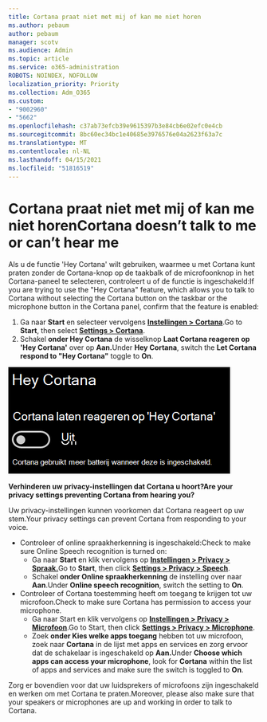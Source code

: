 ```yaml
---
title: Cortana praat niet met mij of kan me niet horen
ms.author: pebaum
author: pebaum
manager: scotv
ms.audience: Admin
ms.topic: article
ms.service: o365-administration
ROBOTS: NOINDEX, NOFOLLOW
localization_priority: Priority
ms.collection: Adm_O365
ms.custom:
- "9002960"
- "5662"
ms.openlocfilehash: c37ab73efcb39e9615397b3e84cb6e02efc0e4cb
ms.sourcegitcommit: 8bc60ec34bc1e40685e3976576e04a2623f63a7c
ms.translationtype: MT
ms.contentlocale: nl-NL
ms.lasthandoff: 04/15/2021
ms.locfileid: "51816519"
---
```

# <a name="cortana-doesnt-talk-to-me-or-cant-hear-me"></a><span data-ttu-id="9d917-102">Cortana praat niet met mij of kan me niet horen</span><span class="sxs-lookup"><span data-stu-id="9d917-102">Cortana doesn’t talk to me or can’t hear me</span></span>

<span data-ttu-id="9d917-103">Als u de functie 'Hey Cortana' wilt gebruiken, waarmee u met Cortana kunt praten zonder de Cortana-knop op de taakbalk of de microfoonknop in het Cortana-paneel te selecteren, controleert u of de functie is ingeschakeld:</span><span class="sxs-lookup"><span data-stu-id="9d917-103">If you are trying to use the "Hey Cortana" feature, which allows you to talk to Cortana without selecting the Cortana button on the taskbar or the microphone button in the Cortana panel, confirm that the feature is enabled:</span></span>

1. <span data-ttu-id="9d917-104">Ga naar **Start** en selecteer vervolgens **[Instellingen > Cortana](ms-settings:cortana?activationSource=GetHelp)**.</span><span class="sxs-lookup"><span data-stu-id="9d917-104">Go to **Start**, then select **[Settings > Cortana](ms-settings:cortana?activationSource=GetHelp)**.</span></span>
2. <span data-ttu-id="9d917-105">Schakel **onder Hey Cortana** de wisselknop **Laat Cortana reageren op 'Hey Cortana'** over op **Aan.**</span><span class="sxs-lookup"><span data-stu-id="9d917-105">Under **Hey Cortana**, switch the **Let Cortana respond to "Hey Cortana"** toggle to **On**.</span></span>

![Hey Cortana](media/hey-cortana.png)

<span data-ttu-id="9d917-107">**Verhinderen uw privacy-instellingen dat Cortana u hoort?**</span><span class="sxs-lookup"><span data-stu-id="9d917-107">**Are your privacy settings preventing Cortana from hearing you?**</span></span>

<span data-ttu-id="9d917-108">Uw privacy-instellingen kunnen voorkomen dat Cortana reageert op uw stem.</span><span class="sxs-lookup"><span data-stu-id="9d917-108">Your privacy settings can prevent Cortana from responding to your voice.</span></span>
- <span data-ttu-id="9d917-109">Controleer of online spraakherkenning is ingeschakeld:</span><span class="sxs-lookup"><span data-stu-id="9d917-109">Check to make sure Online Speech recognition is turned on:</span></span>
    - <span data-ttu-id="9d917-110">Ga naar **Start** en klik vervolgens op **[Instellingen > Privacy > Spraak.](ms-settings:privacy-speech?activationSource=GetHelp)**</span><span class="sxs-lookup"><span data-stu-id="9d917-110">Go to **Start**, then click **[Settings > Privacy > Speech](ms-settings:privacy-speech?activationSource=GetHelp)**.</span></span>
    - <span data-ttu-id="9d917-111">Schakel **onder Online spraakherkenning** de instelling over naar **Aan**.</span><span class="sxs-lookup"><span data-stu-id="9d917-111">Under **Online speech recognition**, switch the setting to **On**.</span></span>
- <span data-ttu-id="9d917-112">Controleer of Cortana toestemming heeft om toegang te krijgen tot uw microfoon.</span><span class="sxs-lookup"><span data-stu-id="9d917-112">Check to make sure Cortana has permission to access your microphone.</span></span> 
    - <span data-ttu-id="9d917-113">Ga naar Start en klik vervolgens op **[Instellingen > Privacy > Microfoon](ms-settings:privacy-microphone?activationSource=GetHelp)**.</span><span class="sxs-lookup"><span data-stu-id="9d917-113">Go to Start, then click **[Settings > Privacy > Microphone](ms-settings:privacy-microphone?activationSource=GetHelp)**.</span></span>
    - <span data-ttu-id="9d917-114">Zoek **onder Kies welke apps toegang** hebben tot uw microfoon, zoek naar **Cortana** in de lijst met apps en services en zorg ervoor dat de schakelaar is ingeschakeld op **Aan.**</span><span class="sxs-lookup"><span data-stu-id="9d917-114">Under **Choose which apps can access your microphone**, look for **Cortana** within the list of apps and services and make sure the switch is toggled to **On**.</span></span>

<span data-ttu-id="9d917-115">Zorg er bovendien voor dat uw luidsprekers of microfoons zijn ingeschakeld en werken om met Cortana te praten.</span><span class="sxs-lookup"><span data-stu-id="9d917-115">Moreover, please also make sure that your speakers or microphones are up and working in order to talk to Cortana.</span></span>
